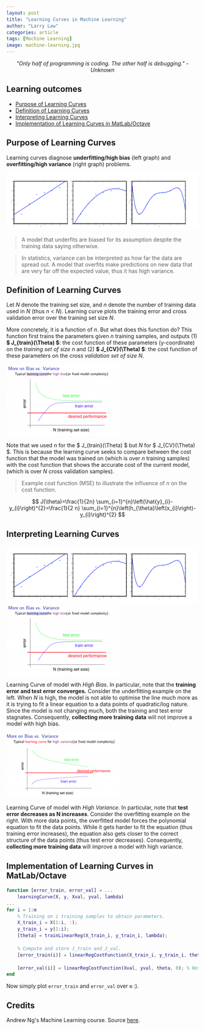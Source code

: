 ```yaml
---
layout: post
title: "Learning Curves in Machine Learning"
author: "Larry Law"
categories: article
tags: [Machine Learning]
image: machine-learning.jpg
---
```

<div align="center">
    <i>"Only half of programming is coding. The other half is debugging." - Unknown</i>
</div>

<!-- omit in toc -->
## Learning outcomes
- [Purpose of Learning Curves](#purpose-of-learning-curves)
- [Definition of Learning Curves](#definition-of-learning-curves)
- [Interpreting Learning Curves](#interpreting-learning-curves)
- [Implementation of Learning Curves in MatLab/Octave](#implementation-of-learning-curves-in-matlaboctave)

## Purpose of Learning Curves
Learning curves diagnose **underfitting/high bias** (left graph) and **overfitting/high variance** (right graph) problems.

![fitting](/assets/img/fitting.jpg)

> A model that underfits are biased for its assumption despite the training data saying otherwise.

> In statistics, variance can be interpreted as how far the data are spread out. A model that overfits make predictions on new data that are very far off the expected value, thus it has high variance.

## Definition of Learning Curves
Let _N_ denote the training set size, and _n_ denote the number of training data used in _N_ (thus _n < N_). Learning curve plots the training error and cross validation error over the training set size _N_. 

More concretely, it is a function of _n_. But what does this function do? This function first trains the parameters given _n_ training samples, and outputs (1) **\$ J_{train}(\Theta) \$**: the cost function of these parameters (y-coordinate) on the _training set of size n_ and (2) **\$ J_{CV}(\Theta) \$**: the cost function of these parameters on the _cross validation set of size N_.

![Learning Curve of High Bias](/assets/img/learning-curve-underfit.png) 

Note that we used _n_ for the \$ J_{train}(\Theta) \$ but _N_ for \$ J_{CV}(\Theta) \$. This is because the learning curve seeks to compare between the cost function that the model was trained on (which is over _n_ training samples) with the cost function that shows the accurate cost of the current model, (which is over _N_ cross validation samples).

> Example cost function (MSE) to illustrate the influence of _n_ on the cost function.

$$
J(\theta)=\frac{1}{2n} \sum_{i=1}^{n}\left(\hat{y}_{i}-y_{i}\right)^{2}=\frac{1}{2 n} \sum_{i=1}^{n}\left(h_{\theta}\left(x_{i}\right)-y_{i}\right)^{2}
$$

## Interpreting Learning Curves
![fitting](/assets/img/fitting.jpg)
![Learning Curve of High Bias](/assets/img/learning-curve-underfit.png) 

Learning Curve of model with _High Bias_. In particular, note that the **training error and test error converges.** Consider the underfitting example on the left. When _N_ is high, the model is not able to optimise the line much more as it is trying to fit a linear equation to a data points of quadratic/log nature. Since the model is not changing much, both the training and test error stagnates. Consequently, **collecting more training data** will not improve a model with high bias.

![Learning Curve of High Variance](/assets/img/learning-curve-overfit.png)

Learning Curve of model with _High Variance_. In particular, note that **test error decreases as N increases**. Consider the overfitting example on the right. With more data points, the overfitted model forces the polynomial equation to fit the data points. While it gets harder to fit the equation (thus training error increases), the equation also gets closer to the correct structure of the data points (thus test error decreases). Consequently, **collecting more training data** will improve a model with high variance.

## Implementation of Learning Curves in MatLab/Octave
```m
function [error_train, error_val] = ...
    learningCurve(X, y, Xval, yval, lambda)
...
for i = 1:m
    % Training on i training samples to obtain parameters.
    X_train_i = X(1:i, :);
    y_train_i = y(1:i);
    [theta] = trainLinearReg(X_train_i, y_train_i, lambda); 

    % Compute and store J_train and J_val.
    [error_train(i)] = linearRegCostFunction(X_train_i, y_train_i, theta, 0);

    [error_val(i)] = linearRegCostFunction(Xval, yval, theta, 0); % Note that it over the entire cross validation set.
end
```

Now simply plot `error_train` and `error_val` over `m` :).


<!-- omit in toc -->
## Credits
Andrew Ng's Machine Learning course. Source [here](https://www.coursera.org/learn/machine-learning).
